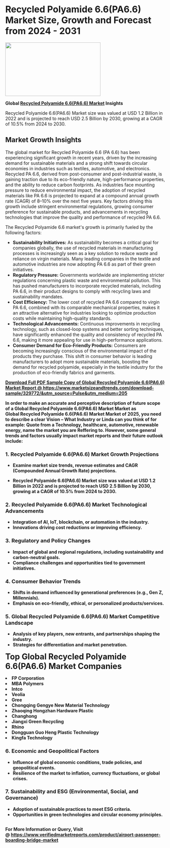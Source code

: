<H1>Recycled Polyamide 6.6(PA6.6) Market Size, Growth and Forecast from 2024 - 2031</H1><img class="aligncenter size-medium wp-image-584254" src="https://thirdeyenews.in/wp-content/uploads/2024/09/Global-Market-Research-300x168.jpeg" alt="" width="300" height="168" /><p><strong>Global&nbsp;<a href="https://www.marketsizeandtrends.com/download-sample/329772/&amp;utm_source=Pulse&amp;utm_medium=205">Recycled Polyamide 6.6(PA6.6) Market</a> Insights</strong></p><p>Recycled Polyamide 6.6(PA6.6) Market size was valued at USD 1.2 Billion in 2022 and is projected to reach USD 2.5 Billion by 2030, growing at a CAGR of 10.5% from 2024 to 2030.</p><p><h2>Market Growth Insights</h2> <p>The global market for Recycled Polyamide 6.6 (PA 6.6) has been experiencing significant growth in recent years, driven by the increasing demand for sustainable materials and a strong shift towards circular economies in industries such as textiles, automotive, and electronics. Recycled PA 6.6, derived from post-consumer and post-industrial waste, is gaining traction due to its eco-friendly nature, high-performance properties, and the ability to reduce carbon footprints. As industries face mounting pressure to reduce environmental impact, the adoption of recycled materials like PA 6.6 is projected to expand at a compound annual growth rate (CAGR) of 8–10% over the next five years. Key factors driving this growth include stringent environmental regulations, growing consumer preference for sustainable products, and advancements in recycling technologies that improve the quality and performance of recycled PA 6.6.</p> <p><strong><a href="#"></a></strong></p> <p>The Recycled Polyamide 6.6 market's growth is primarily fueled by the following factors:</p> <ul> <li><strong>Sustainability Initiatives:</strong> As sustainability becomes a critical goal for companies globally, the use of recycled materials in manufacturing processes is increasingly seen as a key solution to reduce waste and reliance on virgin materials. Many leading companies in the textile and automotive industries are now adopting PA 6.6 as part of their green initiatives.</li> <li><strong>Regulatory Pressure:</strong> Governments worldwide are implementing stricter regulations concerning plastic waste and environmental pollution. This has pushed manufacturers to incorporate recycled materials, including PA 6.6, in their product designs to comply with recycling laws and sustainability mandates.</li> <li><strong>Cost Efficiency:</strong> The lower cost of recycled PA 6.6 compared to virgin PA 6.6, combined with its comparable mechanical properties, makes it an attractive alternative for industries looking to optimize production costs while maintaining high-quality standards.</li> <li><strong>Technological Advancements:</strong> Continuous improvements in recycling technology, such as closed-loop systems and better sorting techniques, have significantly enhanced the quality and consistency of recycled PA 6.6, making it more appealing for use in high-performance applications.</li> <li><strong>Consumer Demand for Eco-Friendly Products:</strong> Consumers are becoming increasingly conscious of the environmental impact of the products they purchase. This shift in consumer behavior is leading manufacturers to adopt more sustainable materials, boosting the demand for recycled polyamide, especially in the textile industry for the production of eco-friendly fabrics and garments.</li> </ul> <p><strong><a href="#"></p><p><span class=""><strong>Download Full PDF Sample Copy of Global Recycled Polyamide 6.6(PA6.6) Market Report</strong> @ <a href="https://www.marketsizeandtrends.com/download-sample/329772/&amp;utm_source=Pulse&amp;utm_medium=205" target="_blank">https://www.marketsizeandtrends.com/download-sample/329772/&amp;utm_source=Pulse&amp;utm_medium=205</a></span></p><p>In order to make an accurate and perceptive description of future scope of a Global&nbsp;Recycled Polyamide 6.6(PA6.6) Market Market as Global&nbsp;Recycled Polyamide 6.6(PA6.6) Market Market of 2025, you need to describe a clear Vision &ndash; What Industry or Linda can you think of for example: Quote from a Technology, healthcare, automotive, renewable energy, name the market you are Reffering to. However, some general trends and factors usually impact market reports and their future outlook include:</p><h3>1.&nbsp;<strong>Recycled Polyamide 6.6(PA6.6) Market Growth Projections</strong></h3><ul><li>Examine market size trends, revenue estimates and CAGR (Compounded Annual Growth Rate) projections.</li><li><p>Recycled Polyamide 6.6(PA6.6) Market size was valued at USD 1.2 Billion in 2022 and is projected to reach USD 2.5 Billion by 2030, growing at a CAGR of 10.5% from 2024 to 2030.</p></li></ul><h3>2.&nbsp;<strong>Recycled Polyamide 6.6(PA6.6) Market Technological Advancements</strong></h3><ul><li>Integration of AI, IoT, blockchain, or automation in the industry.</li><li>Innovations driving cost reductions or improving efficiency.</li></ul><h3>3.&nbsp;<strong>Regulatory and Policy Changes</strong></h3><ul><li>Impact of global and regional regulations, including sustainability and carbon-neutral goals.</li><li>Compliance challenges and opportunities tied to government initiatives.</li></ul><h3>4.&nbsp;<strong>Consumer Behavior Trends</strong></h3><ul><li>Shifts in demand influenced by generational preferences (e.g., Gen Z, Millennials).</li><li>Emphasis on eco-friendly, ethical, or personalized products/services.</li></ul><h3>5.&nbsp;<strong>Global Recycled Polyamide 6.6(PA6.6) Market Competitive Landscape</strong></h3><ul><li>Analysis of key players, new entrants, and partnerships shaping the industry.</li><li>Strategies for differentiation and market penetration.</li></ul><p data-pm-slice="1 1 []"><span style="color: inherit; font-family: inherit; font-size: 25px;">Top Global Recycled Polyamide 6.6(PA6.6) Market Companies</span></p><div class="" data-test-id=""><p><li>FP Corporation</li><li> MBA Polymers</li><li> Intco</li><li> Veolia</li><li> Gree</li><li> Chongqing Gengye New Material Technology</li><li> Zhaoqing Hongzhan Hardware Plastic</li><li> Changhong</li><li> Jiangxi Green Recycling</li><li> Rhino</li><li> Dongguan Guo Heng Plastic Technology</li><li> Kingfa Technology</li></p></div><h3>6.&nbsp;<strong>Economic and Geopolitical Factors</strong></h3><ul><li>Influence of global economic conditions, trade policies, and geopolitical events.</li><li>Resilience of the market to inflation, currency fluctuations, or global crises.</li></ul><h3>7.&nbsp;<strong>Sustainability and ESG (Environmental, Social, and Governance)</strong></h3><ul><li>Adoption of sustainable practices to meet ESG criteria.</li><li>Opportunities in green technologies and circular economy principles.</li></ul><h2><strong style="font-size: 14px;">For More Information or Query, Visit @&nbsp;</strong><a style="background-color: #ffffff; font-size: 14px;" href="https://www.marketsizeandtrends.com/report/recycled-polyamide-6-6-pa6-6-market/" target="_blank">https://www.verifiedmarketreports.com/product/airport-passenger-boarding-bridge-market</a></h2>
